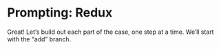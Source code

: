 # Prompting: Redux

Great! Let’s build out each part of the case, one step at a time. We’ll start with the “add” branch.
